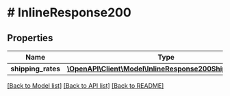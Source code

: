 # # InlineResponse200

## Properties

Name | Type | Description | Notes
------------ | ------------- | ------------- | -------------
**shipping_rates** | [**\OpenAPI\Client\Model\InlineResponse200ShippingRates[]**](InlineResponse200ShippingRates.md) |  | [optional] 

[[Back to Model list]](../../README.md#documentation-for-models) [[Back to API list]](../../README.md#documentation-for-api-endpoints) [[Back to README]](../../README.md)


